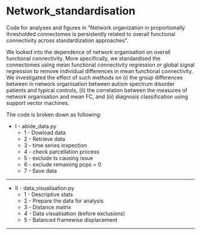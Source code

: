 # Network_standardisation 

Code for analyses and figures in "Network organization in proportionally thresholded connectomes is persistently related to overall functional connectivity across standardization approaches".

We looked into the dependence of network organisation on overall functional connectivity. More specifically, we standardised the connectomes using mean functional connectivity regression or global signal regression to remove individual differences in mean functional connectivity. We investigated the effect of such methods on (i) the group differences between in network organisation between autism spectrum disorder patients and typical controls, (ii) the correlation between the measures of network organisation and mean FC, and (iii) diagnosis classification using support vector machines. 

The code is broken down as following:

- I - abide_data.py
    - 1 - Dowload data
    - 2 - Retrieve data
    - 3 - time series inspection
    - 4 - check parcellation process
    - 5 - exclude ts causing issue
    - 6 - exclude remaining pcps = 0
    - 7 - Save data
--------------------------------------
- II - data_visualisation.py
     - 1 - Descriptive stats
     - 2 - Prepare the data for analysis     
     - 3 - Distance matrix         
     - 4 - Data visualisation (before exclusions)
     - 5 - Balanced framewise displacement
--------------------------------------


